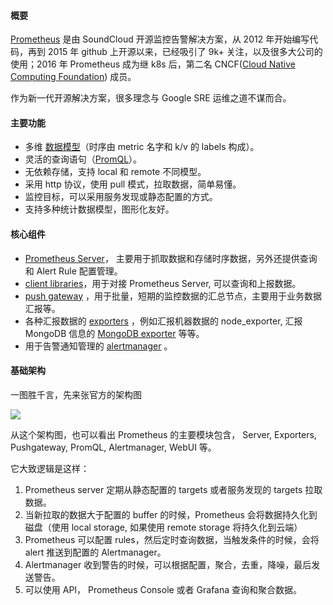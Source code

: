 #### **概要**

[Prometheus](https://prometheus.io) 是由 SoundCloud 开源监控告警解决方案，从 2012 年开始编写代码，再到 2015 年 github 上开源以来，已经吸引了 9k+ 关注，以及很多大公司的使用；2016 年 Prometheus 成为继 k8s 后，第二名 CNCF\([Cloud Native Computing Foundation](https://cncf.io/)\) 成员。

作为新一代开源解决方案，很多理念与 Google SRE 运维之道不谋而合。

#### **主要功能**

* 多维 [数据模型](https://prometheus.io/docs/concepts/data_model/)（时序由 metric 名字和 k/v 的 labels 构成）。
* 灵活的查询语句（[PromQL](https://prometheus.io/docs/querying/basics/)）。
* 无依赖存储，支持 local 和 remote 不同模型。
* 采用 http 协议，使用 pull 模式，拉取数据，简单易懂。
* 监控目标，可以采用服务发现或静态配置的方式。
* 支持多种统计数据模型，图形化友好。

#### **核心组件**

* [Prometheus Server](https://github.com/prometheus/prometheus)， 主要用于抓取数据和存储时序数据，另外还提供查询和 Alert Rule 配置管理。
* [client libraries](https://prometheus.io/docs/instrumenting/clientlibs/)，用于对接 Prometheus Server, 可以查询和上报数据。 
* [push gateway](https://github.com/prometheus/pushgateway) ，用于批量，短期的监控数据的汇总节点，主要用于业务数据汇报等。
* 各种汇报数据的 [exporters](https://prometheus.io/docs/instrumenting/exporters/) ，例如汇报机器数据的 node\_exporter,  汇报 MongoDB 信息的 [MongoDB exporter](https://github.com/dcu/mongodb_exporter) 等等。
* 用于告警通知管理的 [alertmanager](https://github.com/prometheus/alertmanager) 。

#### **基础架构**

一图胜千言，先来张官方的架构图

![](https://prometheus.io/assets/architecture.svg)

从这个架构图，也可以看出 Prometheus 的主要模块包含， Server,  Exporters, Pushgateway, PromQL, Alertmanager, WebUI 等。

它大致逻辑是这样：

1. Prometheus server 定期从静态配置的 targets 或者服务发现的 targets 拉取数据。
2. 当新拉取的数据大于配置的 buffer 的时候，Prometheus 会将数据持久化到磁盘（使用 local storage, 如果使用 remote storage 将持久化到云端）
3. Prometheus 可以配置 rules，然后定时查询数据，当触发条件的时候，会将 alert 推送到配置的 Alertmanager。
4. Alertmanager 收到警告的时候，可以根据配置，聚合，去重，降噪，最后发送警告。
5. 可以使用 API， Prometheus Console 或者 Grafana 查询和聚合数据。

#### 



